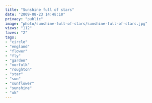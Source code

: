 ```yaml
---
title: "Sunshine full of stars"
date: "2009-08-23 14:48:10"
privacy: "public"
image: "photo/sunshine-full-of-stars/sunshine-full-of-stars.jpg"
views: "112"
faves: "2"
tags:
- "circle"
- "england"
- "flower"
- "fly"
- "garden"
- "norfolk"
- "roughton"
- "star"
- "sun"
- "sunflower"
- "sunshine"
- "uk"
---
```

<a href="/photos/2009/08/23/sunshine-full-of-stars" rel="nofollow"></a>
